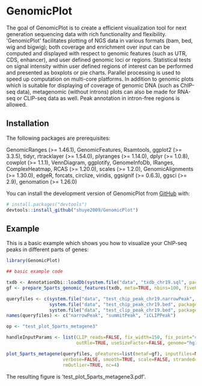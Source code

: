 
# GenomicPlot

<!-- badges: start -->
<!-- badges: end -->

The goal of GenomicPlot is to create a efficient visualization tool for next generation sequencing data with rich functionality and flexibility. 'GenomicPlot' facilitates plotting of NGS data in various formats (bam, bed, wig and bigwig); both coverage and enrichment over input can be computed and displayed with respect to genomic features (such as UTR, CDS, enhancer), and user defined genomic loci or regions. Statistical tests on signal intensity within user defined regions of interest can be performed and presented as boxplots or pie charts. Parallel processing is used to speed up computation on multi-core platforms. In addition to genomic plots which is suitable for displaying of coverage of genomic DNA (such as ChIP-seq data), metagenomic (without introns) plots can also be made for RNA-seq or CLIP-seq data as well. Peak annotation in intron-free regions is allowed.

## Installation

The following packages are prerequisites: 

GenomicRanges (>= 1.46.1), GenomicFeatures, Rsamtools, ggplot2 (>= 3.3.5), tidyr, rtracklayer (>= 1.54.0), plyranges (>= 1.14.0), dplyr (>= 1.0.8), cowplot (>= 1.1.1), VennDiagram, ggplotify, GenomeInfoDb, IRanges, ComplexHeatmap, RCAS (>= 1.20.0), scales (>= 1.2.0), GenomicAlignments (>= 1.30.0), edgeR, forcats, circlize, viridis, ggsignif (>= 0.6.3), ggsci (>= 2.9), genomation (>= 1.26.0)

You can install the development version of GenomicPlot from [GitHub](https://github.com/) with:

``` r
# install.packages("devtools")
devtools::install_github("shuye2009/GenomicPlot")
```

## Example

This is a basic example which shows you how to visualize your ChIP-seq peaks in different parts of genes:

``` r
library(GenomicPlot)

## basic example code

txdb <- AnnotationDbi::loadDb(system.file("data", "txdb_chr19.sql", package="GenomicPlot"))
gf <- prepare_5parts_genomic_features(txdb, meta=TRUE, nbins=100, fiveP=1000, threeP=1000, longest=TRUE)

queryfiles <- c(system.file("data", "test_chip_peak_chr19.narrowPeak", package="GenomicPlot"),
                system.file("data", "test_chip_peak_chr19.bed", package="GenomicPlot"),
                system.file("data", "test_clip_peak_chr19.bed", package="GenomicPlot"))
names(queryfiles) <- c("narrowPeak", "summitPeak", "iCLIPPeak")

op <- "test_plot_5parts_metagene3"

handleInputParams <- list(CLIP_reads=FALSE, fix_width=150, fix_point="center", norm=FALSE, useScore=FALSE,
                          outRle=TRUE, useSizeFactor=FALSE, genome="hg19")

plot_5parts_metagene(queryfiles, gFeatures=list(metaF=gf), inputfiles=NULL, handleInputParams=handleInputParams,
                     verbose=FALSE, smooth=TRUE, scale=FALSE, stranded=TRUE, outPrefix=op, transform=FALSE, heatmap=TRUE,
                     rmOutlier=TRUE, nc=4)
```

The resulting figure is 'test_plot_5parts_metagene3.pdf'.

